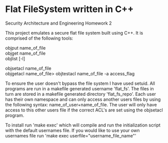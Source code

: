 Flat FileSystem written in C++
==============

Security Architecture and Engineering Homework 2

This project emulates a secure flat file system built using C++. It is comprised of the following tools: 

objput name_of_file  
objget name_of_file  
objlist [-l]  


objsetacl name_of_file  
objgetacl name_of_file> 
objtestacl name_of_file -a access_flag  

To ensure the user doesn't bypass the file system I have used setuid. All programs are run in a makefile generated username 'flat_fs'. The files in turn are stored in a makefile generated directory 'flat_fs_repo'. Each user has their own namespace and can only access another users files by using the following syntax: name_of_user+name_of_file. The user will only have access to this other users file if the correct ACL's are set using the objsetacl program. 

To install run 'make exec' which will compile and run the initialization script with the default usernames file. If you would like to use your own usernames file run 'make exec userfile="username_file_name"'
